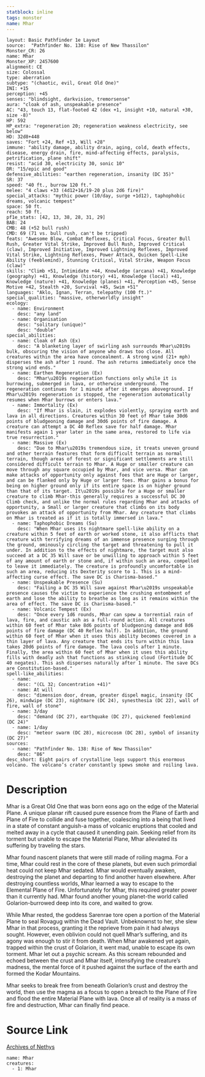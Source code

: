 ```yaml
---
statblock: inline
tags: monster
name: Mhar
---
```

```statblock
layout: Basic Pathfinder 1e Layout
source:  "Pathfinder No. 138: Rise of New Thassilon"
Monster_CR: 26
name: Mhar
Monster_XP: 2457600
alignment: CE
size: Colossal
type: aberration
subtype: "(chaotic, evil, Great Old One)"
INI: +15
perception: +45
senses: "blindsight, darkvision, tremorsense"
aura: "cloak of ash, unspeakable presence"
AC: "43, touch 13, flat-footed 42 (dex +1, insight +10, natural +30, size -8)"
HP: 592
HP_extra: "regeneration 20; regeneration weakness electricity, see below"
HD: 32d8+448
saves: "Fort +24, Ref +13, Will +28"
immune: "ability damage, ability drain, aging, cold, death effects, disease, energy drain, fire, mind-affecting effects, paralysis, petrification, plane shift"
resist: "acid 30, electricity 30, sonic 10"
DR: "15/epic and good"
defensive_abilities: "earthen regeneration, insanity (DC 35)"
SR: 37
speed: "40 ft., burrow 120 ft."
melee: "4 claws +33 (4d12+16/19-20 plus 2d6 fire)"
special_attacks: "mythic power (10/day, surge +1d12), taphophobic dreams, volcanic tempest"
space: 50 ft.
reach: 50 ft.
pf1e_stats: [42, 13, 38, 28, 31, 29]
BAB: 24
CMB: 48 (+52 bull rush)
CMD: 69 (71 vs. bull rush, can't be tripped)
feats: "Awesome Blow, Combat Reflexes, Critical Focus, Greater Bull Rush, Greater Vital Strike, Improved Bull Rush, Improved Critical (claw), Improved Initiative, Improved Lightning Reflexes, Improved Vital Strike, Lightning Reflexes, Power Attack, Quicken Spell-Like Ability (feeblemind), Stunning Critical, Vital Strike, Weapon Focus (claw)"
skills: "Climb +51, Intimidate +44, Knowledge (arcana) +41, Knowledge (geography) +41, Knowledge (history) +41, Knowledge (local) +41, Knowledge (nature) +41, Knowledge (planes) +41, Perception +45, Sense Motive +42, Stealth +20, Survival +45, Swim +51"
languages: "Aklo, Ignan, Terran, telepathy (100 ft.)"
special_qualities: "massive, otherworldly insight"
ecology:
  - name: Environment
    desc: "any land"
  - name: Organisation
    desc: "solitary (unique)"
    desc: "double"
special_abilities:
  - name: Cloak of Ash (Ex)
    desc: "A blanketing layer of swirling ash surrounds Mhar\u2019s bulk, obscuring the vision of anyone who draws too close. All creatures within the area have concealment. A strong wind (21+ mph) disperses the ash after 1 round. The ash returns immediately once the strong wind ends."
  - name: Earthen Regeneration (Ex)
    desc: "Mhar\u2019s regeneration functions only while it is burrowing, submerged in lava, or otherwise underground. The regeneration continues for 1 minute after it emerges aboveground. If Mhar\u2019s regeneration is stopped, the regeneration automatically resumes when Mhar burrows or enters lava."
  - name: Immortality (Ex)
    desc: "If Mhar is slain, it explodes violently, spraying earth and lava in all directions. Creatures within 30 feet of Mhar take 30d6 points of bludgeoning damage and 30d6 points of fire damage. A creature can attempt a DC 40 Reflex save for half damage. Mhar manifests again 1 year later in the same area, restored to life via true resurrection."
  - name: Massive (Ex)
    desc: "Due to Mhar\u2019s tremendous size, it treats uneven ground and other terrain features that form difficult terrain as normal terrain, though areas of forest or significant settlements are still considered difficult terrain to Mhar. A Huge or smaller creature can move through any square occupied by Mhar, and vice versa. Mhar can make attacks of opportunity only against foes that are Huge or larger, and can be flanked only by Huge or larger foes. Mhar gains a bonus for being on higher ground only if its entire space is on higher ground than that of its target. It\u2019s possible for a Huge or smaller creature to climb Mhar-this generally requires a successful DC 30 Climb check, and unlike the normal rules regarding Mhar and attacks of opportunity, a Small or larger creature that climbs on its body provokes an attack of opportunity from Mhar. Any creature that climbs on Mhar is treated as if it is totally immersed in lava."
  - name: Taphophobic Dreams (Su)
    desc: "When Mhar uses its nightmare spell-like ability on a creature within 5 feet of earth or worked stone, it also afflicts that creature with terrifying dreams of an immense presence surging through the ground, ominously circling the target and threatening to pull it under. In addition to the effects of nightmare, the target must also succeed at a DC 35 Will save or be unwilling to approach within 5 feet of any amount of earth or stone and, if within such an area, compelled to leave it immediately. The creature is profoundly uncomfortable in such an area, reducing its Dexterity score to 1. This is a mind-affecting curse effect. The save DC is Charisma-based."
  - name: Unspeakable Presence (Su)
    desc: "Failing a DC 35 Will save against Mhar\u2019s unspeakable presence causes the victim to experience the crushing entombment of earth and lose the ability to breathe as long as it remains within the area of effect. The save DC is Charisma-based."
  - name: Volcanic Tempest (Ex)
    desc: "Once every 1d6 rounds, Mhar can spew a torrential rain of lava, fire, and caustic ash as a full-round action. All creatures within 60 feet of Mhar take 8d6 points of bludgeoning damage and 8d6 points of fire damage (DC 40 Reflex half). In addition, the ground within 60 feet of Mhar when it uses this ability becomes covered in a thin layer of lava. Any creature that ends its turn within this lava takes 20d6 points of fire damage. The lava cools after 1 minute. Finally, the area within 60 feet of Mhar when it uses this ability fills with deadly ash that functions as stinking cloud (Fortitude DC 40 negates). This ash disperses naturally after 1 minute. The save DCs are Constitution-based."
spell-like_abilities:
  - name:
    desc: "(CL 32; Concentration +41)"
  - name: At will
    desc: "dimension door, dream, greater dispel magic, insanity (DC 26), mindwipe (DC 23), nightmare (DC 24), synesthesia (DC 22), wall of fire, wall of stone"
  - name: 3/day
    desc: "demand (DC 27), earthquake (DC 27), quickened feeblemind (DC 24)"
  - name: 1/day
    desc: "meteor swarm (DC 28), microcosm (DC 28), symbol of insanity (DC 27)"
sources:
  - name: "Pathfinder No. 138: Rise of New Thassilon"
    desc: "86"
desc_short: Eight pairs of crystalline legs support this enormous volcano. The volcano’s crater constantly spews smoke and roiling lava.
```
# Description
Mhar is a Great Old One that was born eons ago on the edge of the Material Plane. A unique planar rift caused pure essence from the Plane of Earth and Plane of Fire to collide and fuse together, coalescing into a being that lived in a state of constant anguish-a mass of volcanic eruptions that cooled and melted away in a cycle that caused it unending pain. Seeking relief from its torment but unable to escape the Material Plane, Mhar alleviated its suffering by traveling the stars.

 Mhar found nascent planets that were still made of roiling magma. For a time, Mhar could rest in the core of these planets, but even such primordial heat could not keep Mhar sedated. Mhar would eventually awaken, destroying the planet and departing to find another haven elsewhere. After destroying countless worlds, Mhar learned a way to escape to the Elemental Plane of Fire. Unfortunately for Mhar, this required greater power than it currently had. Mhar found another young planet-the world called Golarion-burrowed deep into its core, and waited to grow.

 While Mhar rested, the goddess Sarenrae tore open a portion of the Material Plane to seal Rovagug within the Dead Vault. Unbeknownst to her, she slew Mhar in that process, granting it the reprieve from pain it had always sought. However, even oblivion could not quell Mhar’s suffering, and its agony was enough to stir it from death. When Mhar awakened yet again, trapped within the crust of Golarion, it went mad, unable to escape its own torment. Mhar let out a psychic scream. As this scream rebounded and echoed between the crust and Mhar itself, intensifying the creature’s madness, the mental force of it pushed against the surface of the earth and formed the Kodar Mountains.

 Mhar seeks to break free from beneath Golarion’s crust and destroy the world, then use the magma as a focus to open a breach to the Plane of Fire and flood the entire Material Plane with lava. Once all of reality is a mass of fire and destruction, Mhar can finally find peace.
# Source Link
[Archives of Nethys](https://aonprd.com/MonsterDisplay.aspx?ItemName=Mhar)
```encounter-table
name: Mhar
creatures:
  - 1: Mhar
```
